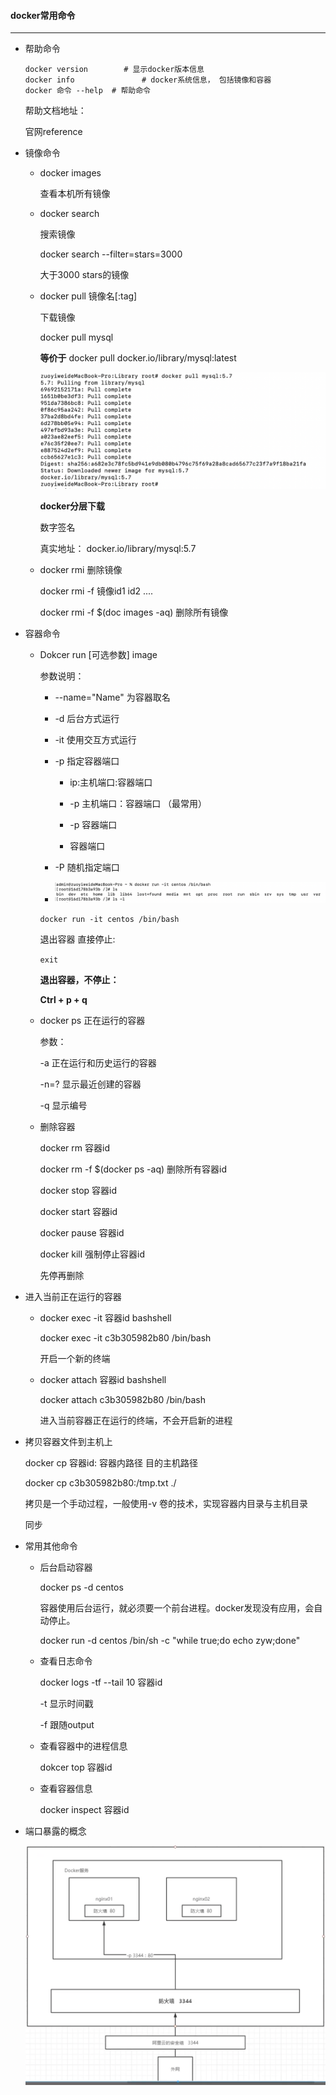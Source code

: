 #### docker常用命令

-------------

* 帮助命令

  ```shell
  docker version		# 显示docker版本信息
  docker info				# docker系统信息， 包括镜像和容器
  docker 命令 --help	# 帮助命令
  ```

  帮助文档地址：

  官网reference

* 镜像命令

  - docker images

    查看本机所有镜像

  - docker search   

    搜索镜像

    docker search --filter=stars=3000   

    大于3000 stars的镜像

  - docker pull 镜像名[:tag]

    下载镜像

    docker pull mysql   

    **等价于**  docker pull docker.io/library/mysql:latest

    <img src="imgs/截屏2021-06-07 下午2.30.09.png" style="zoom:67%;" />

    **docker分层下载**

    数字签名

    真实地址： docker.io/library/mysql:5.7

  - docker rmi 删除镜像

    docker rmi -f  镜像id1 id2 ....    

    docker rmi -f $(doc images -aq)   删除所有镜像

* 容器命令

  - Dokcer run [可选参数]  image

    参数说明：

    - --name="Name"   为容器取名

    - -d  后台方式运行

    - -it 使用交互方式运行

    - -p 指定容器端口

      - ip:主机端口:容器端口

      - -p 主机端口：容器端口 （最常用）
      - -p 容器端口
      - 容器端口

    - -P 随机指定端口

    - <img src="imgs/截屏2021-06-08 上午11.46.28.png" style="zoom:80%;" />

    `docker run -it centos /bin/bash`

    退出容器 直接停止:
    
    `exit`
    
    **退出容器，不停止：**
    
    **Ctrl + p + q**
    
  - docker ps  正在运行的容器

    参数：

    -a    正在运行和历史运行的容器

    -n=? 显示最近创建的容器

    -q   显示编号

  - 删除容器

    docker rm  容器id

    docker rm  -f $(docker ps -aq)       删除所有容器id

    docker stop 容器id

    docker start 容器id

    docker pause 容器id

    docker kill  强制停止容器id

    先停再删除

* 进入当前正在运行的容器

  - docker exec -it 容器id bashshell

    docker exec -it c3b305982b80 /bin/bash

    开启一个新的终端

  - docker attach 容器id bashshell

    docker attach c3b305982b80 /bin/bash

    进入当前容器正在运行的终端，不会开启新的进程

* 拷贝容器文件到主机上

  docker cp 容器id: 容器内路径  目的主机路径

  docker cp c3b305982b80:/tmp.txt ./

  拷贝是一个手动过程，一般使用-v 卷的技术，实现容器内目录与主机目录

  同步

* 常用其他命令

  - 后台启动容器

    docker ps -d centos

    容器使用后台运行，就必须要一个前台进程。docker发现没有应用，会自动停止。

    docker run -d centos /bin/sh -c "while true;do echo zyw;done"

  - 查看日志命令

    docker logs -tf --tail 10 容器id

    -t 显示时间戳

    -f 跟随output

  - 查看容器中的进程信息

    dokcer top 容器id

  - 查看容器信息

    docker inspect 容器id

* 端口暴露的概念

  <img src="imgs/截屏2021-06-08 下午4.32.02.png" style="zoom:67%;" />

